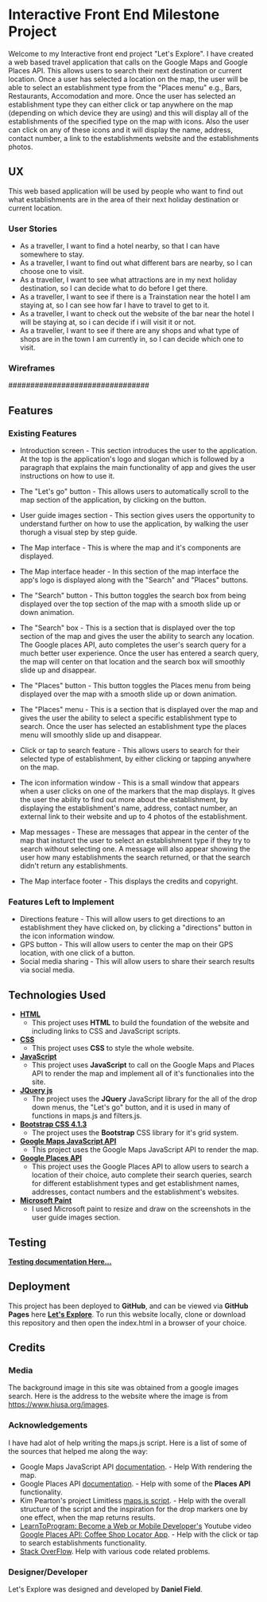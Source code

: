 # Interactive Front End Milestone Project

Welcome to my Interactive front end project "Let's Explore". I have created a web based travel application that calls on the Google Maps and Google Places API.
This allows users to search their next destination or current location. Once a user has selected a location on the map,
the user will be able to select an establishment type from the "Places menu" e.g., Bars, Restaurants, Accomodation and more. Once the user has
selected an establishment type they can either click or tap anywhere on the map (depending on which device they are using) and this will display
all of the establishments of the specified type on the map with icons. Also the user can click on any of these icons and it will display the
name, address, contact number, a link to the establishments website and the establishments photos.

## UX

This web based application will be used by people who want to find out what establishments are in the area of their next holiday destination
or current location.

### User Stories

- As a traveller, I want to find a hotel nearby, so that I can have somewhere to stay.
- As a traveller, I want to find out what different bars are nearby, so I can choose one to visit.
- As a traveller, I want to see what attractions are in my next holiday destination, so I can decide what to do before I get there.
- As a traveller, I want to see if there is a Trainstation near the hotel I am staying at, so I can see how far I have to travel to get to it.
- As a traveller, I want to check out the website of the bar near the hotel I will be staying at, so i can decide if i will visit it or not.
- As a traveller, I want to see if there are any shops and what type of shops are in the town I am currently in, so I can decide which one to visit. 

### Wireframes

################################

## Features

### Existing Features

- Introduction screen - This section introduces the user to the application. At the top is the application's logo and slogan which is followed
by a paragraph that explains the main functionality of app and gives the user instructions on how to use it.

- The "Let's go" button - This allows users to automatically scroll to the map section of the application, by clicking on the button.
 
- User guide images section - This section gives users the opportunity to understand further on how to use the application, by walking the user thorugh a
visual step by step guide.

- The Map interface - This is where the map and it's components are displayed.
 
- The Map interface header - In this section of the map interface the app's logo is displayed along with the "Search" and "Places" buttons.
 
- The "Search" button - This button toggles the search box from being displayed over the top section of the map with a smooth slide up or down animation.

- The "Search" box - This is a section that is displayed over the top section of the map and gives the user the ability to search any location. The Google
places API, auto completes the user's search query for a much better user experience. Once the user has entered a search query, the map will center on that location
and the search box will smoothly slide up and disappear.

- The "Places" button - This button toggles the Places menu from being displayed over the map with a smooth slide up or down animation.

- The "Places" menu - This is a section that is displayed over the map and gives the user the ability to select a specific establishment type to search.
Once the user has selected an establishment type the places menu will smoothly slide up and disappear.

- Click or tap to search feature - This allows users to search for their selected type of establishment, by either clicking or tapping anywhere on the map.

- The icon information window - This is a small window that appears when a user clicks on one of the markers that the map displays. It gives the user the ability to find out
more about the establishment, by displaying the establishment's name, address, contact number, an external link to their website and up to 4 photos of the establishment.

- Map messages - These are messages that appear in the center of the map that insturct the user to select an establishment type if they try to search without selecting one.
A message will also appear showing the user how many establishments the search returned, or that the search didn't return any establishments.

- The Map interface footer - This displays the credits and copyright.

### Features Left to Implement

- Directions feature - This will allow users to get directions to an establishment they have clicked on, 
by clicking a "directions" button in the icon information window.
- GPS button - This will allow users to center the map on their GPS location, with one click of a button.
- Social media sharing - This will allow users to share their search results via social media.


## Technologies Used

- **[HTML](https://en.wikipedia.org/wiki/HTML)**
    - This project uses **HTML** to build the foundation of the website and including links to CSS and JavaScript scripts.
- **[CSS](https://en.wikipedia.org/wiki/Cascading_Style_Sheets)**
    - This project uses **CSS** to style the whole website.
- **[JavaScript](https://www.javascript.com/)**
    - This project uses **JavaScript** to call on the Google Maps and Places API to render the map and implement all of it's functionalies into the site.
- **[JQuery js](https://jquery.com/)**
    - The project uses the **JQuery** JavaScript library for the all of the drop down menus, the "Let's go" button, and it is used in many of functions in maps.js and filters.js.
- **[Bootstrap CSS 4.1.3](https://getbootstrap.com/)**
    - The project uses the **Bootstrap** CSS library for it's grid system.
- **[Google Maps JavaScript API](https://developers.google.com/maps/documentation/javascript/tutorial)**
    - This project uses the Google Maps JavaScript API to render the map.
- **[Google Places API](https://developers.google.com/places/web-service/intro)**
    - This project uses the Google Places API to allow users to search a location of their choice, auto complete their search queries, search for different establishment
types and get establishment names, addresses, contact numbers and the establishment's websites.
- **[Microsoft Paint](https://en.wikipedia.org/wiki/Microsoft_Paint)**
    - I used Microsoft paint to resize and draw on the screenshots in the user guide images section.

## Testing
[**Testing documentation Here...**](testing.md)

## Deployment

This project has been deployed to **GitHub**, and can be viewed via **GitHub Pages** here **[Let's Explore](https://dan360z.github.io/Interactive-Front-End-Project/)**.
To run this website locally, clone or download this repository and then open the index.html in a browser of your choice. 

## Credits

### Media
The background image in this site was obtained from a google images search. Here is the address to the website where the image is from https://www.hiusa.org/images.

### Acknowledgements
I have had alot of help writing the maps.js script.
Here is a list of some of the sources that helped me along the way:
- Google Maps JavaScript API [documentation](https://developers.google.com/maps/documentation/javascript/tutorial). - Help With rendering the map.
- Google Places API [documentation](https://developers.google.com/places/web-service/intro). - Help with some of the **Places API** functionality.
- Kim Pearton's project Limitless [maps.js script](https://github.com/kimpea/limitless/blob/master/assets/js/map.js). - Help with the overall structure of the script and the inspiration for the drop markers one by one effect, when the map returns results. 
- [LearnToProgram: Become a Web or Mobile Developer's](https://www.youtube.com/user/LearnToProgramDotTV?pbjreload=10) Youtube video [Google Places API: Coffee Shop Locator App](https://www.youtube.com/watch?v=eLGtNm4dSxc&t=54s). - Help
with the click or tap to search establishments functionality.
- [Stack OverFlow](https://stackoverflow.com/). Help with various code related problems.

### Designer/Developer
Let's Explore was designed and developed by **Daniel Field**.



